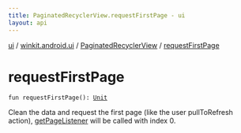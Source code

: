 ```yaml
---
title: PaginatedRecyclerView.requestFirstPage - ui
layout: api
---
```


<div class='api-docs-breadcrumbs'><a href="../../index.html">ui</a> / <a href="../index.html">winkit.android.ui</a> / <a href="index.html">PaginatedRecyclerView</a> / <a href="./request-first-page.html">requestFirstPage</a></div>

# requestFirstPage

<div class="signature"><code><span class="keyword">fun </span><span class="identifier">requestFirstPage</span><span class="symbol">(</span><span class="symbol">)</span><span class="symbol">: </span><a href="https://kotlinlang.org/api/latest/jvm/stdlib/kotlin/-unit/index.html"><span class="identifier">Unit</span></a></code></div>

Clean the data and request the first page (like the user pullToRefresh action), <a href="get-page-listener.html">getPageListener</a> will be called with index 0.

